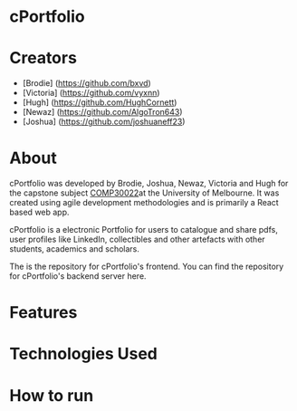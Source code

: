# cPortfolio

# Creators

* [Brodie] (https://github.com/bxvd) 
* [Victoria] (https://github.com/vyxnn)
* [Hugh] (https://github.com/HughCornett)
* [Newaz] (https://github.com/AlgoTron643)
* [Joshua] (https://github.com/joshuaneff23)

# About

cPortfolio was developed by Brodie, Joshua, Newaz, Victoria and Hugh for the capstone subject [COMP30022](https://handbook.unimelb.edu.au/2020/subjects/comp30022)at the University of Melbourne. It was created using agile development methodologies and is primarily a React based web app.

cPortfolio is a electronic Portfolio for users to catalogue and share pdfs, user profiles like LinkedIn, collectibles and other artefacts with other students, academics and scholars.

The is the repository for cPortfolio's frontend. You can find the repository for cPortfolio's backend server here.

# Features

# Technologies Used

# How to run

